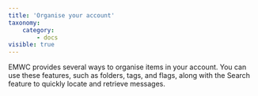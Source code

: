 ```yaml
---
title: 'Organise your account'
taxonomy:
    category:
        - docs
visible: true
---
```


EMWC provides several ways to organise items in your account. You can use these features, such as folders, tags, and flags, along with the Search feature to quickly locate and retrieve messages.
